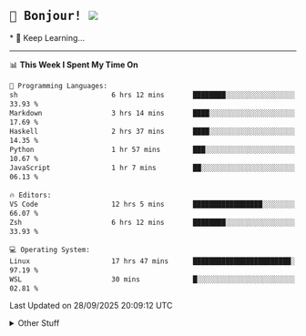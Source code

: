 
<h2>
    <samp>🎉 Bonjour!  <img src="https://media.giphy.com/media/mGcNjsfWAjY5AEZNw6/giphy.gif" width="50"></samp>
</h2>
* 🧐 Keep Learning...
<hr>

<!--START_SECTION:waka-->
📊 **This Week I Spent My Time On** 

```text
💬 Programming Languages: 
sh                       6 hrs 12 mins       ████████░░░░░░░░░░░░░░░░░   33.93 % 
Markdown                 3 hrs 14 mins       ████░░░░░░░░░░░░░░░░░░░░░   17.69 % 
Haskell                  2 hrs 37 mins       ████░░░░░░░░░░░░░░░░░░░░░   14.35 % 
Python                   1 hr 57 mins        ███░░░░░░░░░░░░░░░░░░░░░░   10.67 % 
JavaScript               1 hr 7 mins         ██░░░░░░░░░░░░░░░░░░░░░░░   06.13 % 

🔥 Editors: 
VS Code                  12 hrs 5 mins       █████████████████░░░░░░░░   66.07 % 
Zsh                      6 hrs 12 mins       ████████░░░░░░░░░░░░░░░░░   33.93 % 

💻 Operating System: 
Linux                    17 hrs 47 mins      ████████████████████████░   97.19 % 
WSL                      30 mins             █░░░░░░░░░░░░░░░░░░░░░░░░   02.81 % 
```


 Last Updated on 28/09/2025 20:09:12 UTC
<!--END_SECTION:waka-->

<details >
    <summary>Other Stuff</summary>
<p align="center">
    <img src="https://api.githubtrends.io/user/svg/XmchxUp/langs?time_range=one_year&include_private=True&theme=classic" />
    <img src="https://api.githubtrends.io/user/svg/XmchxUp/repos?time_range=one_year&include_private=True&theme=classic" />
</p>

<table align="center">
  <tr>
    <td width="50%">
     <img width="100%" src="./github-metrics.svg">
    </td>
    <td width="50%">
     <img width="100%" src="./github-metrics/achievements.compact.svg" />
     <img width="100%" src="./github-metrics/wakatime.svg" />
     <img width="100%" src="./github-metrics/stars.svg" />
     <img width="100%" src="https://github-profile-trophy.vercel.app/?username=xmchxup" />
     <img height="110rem" src="https://github-readme-stats.vercel.app/api?username=xmchxup&hide_border=true&show_icons=true&include_all_commits=true&bg_color=0,EC6C6C,FFD479,FFFC79,73FA79&theme=graywhite&locale=en" />
     <img height="110rem" src="https://github-readme-stats.vercel.app/api/top-langs/?username=xmchxup&hide=css,scss,html&langs_count=8&hide_border=true&layout=compact&bg_color=0,73FA79,73FDFF,D783FF&theme=graywhite&locale=en" />
     <img width="100%" src="https://github-readme-streak-stats.herokuapp.com/?user=XmchxUp" />
    </td>
  </tr>
</table>

<!-- GitHub Activity Graph -->
<!--
<table align="center">
  <tr>
    <td colspan="2">
      <img width="100%" src="https://github-readme-activity-graph.vercel.app/graph?username=xmchxup&area=true&hide_border=true&theme=redical" />
    </td>
  </tr>
</table>

</details>
-->

<hr>


<p align="center">
    <i>You can learn anything!</i>
    <p align="center">
        <img src="https://visitor-badge.laobi.icu/badge?page_id=xmchxup" alt="visitor badge"/>       
    </p>
</p>

<!--
<picture>
  <source media="(prefers-color-scheme: dark)" srcset="https://raw.githubusercontent.com/XmchxUp/XmchxUp/output/github-snake-dark.svg" />
  <source media="(prefers-color-scheme: light)" srcset="https://raw.githubusercontent.com/XmchxUp/XmchxUp/output/github-snake.svg" />
  <img alt="github-snake" src="https://raw.githubusercontent.com/XmchxUp/XmchxUp/output/github-snake.svg" />
</picture>
-->
